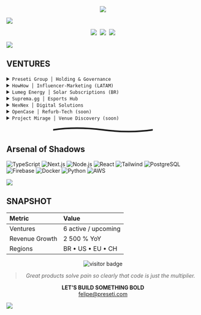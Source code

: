 <!-- ░░░  F  E  L  I  P  E     P  R  E  S  E  T  I  ░░░ -->

<!-- header roxo -->
<p align="center">
  <img src="https://readme-typing-svg.herokuapp.com?font=Fira+Code&duration=3000&pause=600&color=A259FF&center=true&vCenter=true&width=620&height=35&lines=FELIPE+PRESETI;Founder+%7C+Preseti+Group" />
</p>

<!-- Onda superior (gradiente preto ➜ violeta) -->
<img src="https://capsule-render.vercel.app/api?type=waving&height=100&color=0d1117,3c216f,0d1117" />

<!-- links -->
<p align="center">
  <a href="https://preseti.com"><img src="https://img.shields.io/badge/preseti.com-1e1e1e?style=for-the-badge"></a>&nbsp;
  <a href="https://linkedin.com/in/felipepreseti"><img src="https://img.shields.io/badge/linkedin-3b2f5e?style=for-the-badge&logo=linkedin&logoColor=ffffff"></a>&nbsp;
  <a href="mailto:felipe@preseti.com"><img src="https://img.shields.io/badge/email-1e1e1e?style=for-the-badge&logo=gmail&logoColor=ffffff"></a>
</p>

<img src="https://capsule-render.vercel.app/api?type=rect&height=4&color=0d1117,0d1117" />

## VENTURES
<details><summary><code>Preseti Group │ Holding & Governance</code></summary>
Drives strategy, capital allocation and cross-venture synergy.
</details>
<details><summary><code>HowHow │ Influencer-Marketing (LATAM)</code></summary>
AI platform linking tech brands to creators and tracking ROI.<br>https://howhow.com.br
</details>
<details><summary><code>Lumeg Energy │ Solar Subscriptions (BR)</code></summary>
Renewable power plus AI optimisation to slash energy costs.<br>https://lumeg.com.br
</details>
<details><summary><code>Suprema.gg │ Esports Hub</code></summary>
Complete ecosystem for leagues, matchmaking and item marketplace.<br>https://suprema.gg
</details>
<details><summary><code>NexNex │ Digital Solutions</code></summary>
SaaS automating sites, paid traffic & design via multi-AI stack.<br>https://nexnex.com.br
</details>
<details><summary><code>OpenCase │ Refurb-Tech (soon)</code></summary>
AI inspection, repair and dynamic pricing of RMA tech with flash discounts.
</details>
<details><summary><code>Project Mirage │ Venue Discovery (soon)</code></summary>
App for real-time, AI-personalised venue & experience recommendations.
</details>

<!-- divisória pena -->
<p align="center">
  <svg width="260" height="18" viewBox="0 0 260 18" fill="none" xmlns="http://www.w3.org/2000/svg">
    <path d="M0 9Q60 0 130 9T260 9" stroke="#1a1a1a" stroke-width="4" stroke-linecap="round"/>
  </svg>
</p>

## Arsenal of Shadows
![TypeScript](https://img.shields.io/badge/TypeScript-4c3573?style=flat&logo=typescript&logoColor=ffffff)
![Next.js](https://img.shields.io/badge/Next.js-31264d?style=flat&logo=next.js&logoColor=ffffff)
![Node.js](https://img.shields.io/badge/Node.js-493969?style=flat&logo=node.js&logoColor=ffffff)
![React](https://img.shields.io/badge/React-4c3573?style=flat&logo=react&logoColor=61dafb)
![Tailwind](https://img.shields.io/badge/Tailwind-31264d?style=flat&logo=tailwindcss&logoColor=ffffff)
![PostgreSQL](https://img.shields.io/badge/PostgreSQL-4c3573?style=flat&logo=postgresql&logoColor=ffffff)
![Firebase](https://img.shields.io/badge/Firebase-493969?style=flat&logo=firebase&logoColor=ffa611)
![Docker](https://img.shields.io/badge/Docker-4c3573?style=flat&logo=docker&logoColor=ffffff)
![Python](https://img.shields.io/badge/Python-31264d?style=flat&logo=python&logoColor=ffffff)
![AWS](https://img.shields.io/badge/AWS-1e1e1e?style=flat&logo=amazonaws&logoColor=ffffff)

<img src="https://capsule-render.vercel.app/api?type=rect&height=4&color=0d1117,0d1117" />

## SNAPSHOT
| Metric | Value |
| :----- | :---- |
| Ventures | 6 active / upcoming |
| Revenue Growth | 2 500 % YoY |
| Regions | BR • US • EU • CH |

<!-- contador de visitas -->
<p align="center">
  <img src="https://komarev.com/ghpvc/?username=felipepreseti&label=RAVENS%20VISITED&color=4c3573&style=for-the-badge" alt="visitor badge"/>
</p>

<blockquote align="center"><i>Great products solve pain so clearly that code is just the multiplier.</i></blockquote>

<p align="center">
  <strong>LET’S BUILD SOMETHING BOLD</strong><br>
  <a href="mailto:felipe@preseti.com">felipe@preseti.com</a>
</p>

<!-- Onda inferior (gradiente invertido) -->
<img src="https://capsule-render.vercel.app/api?type=waving&height=100&color=0d1117,3c216f,0d1117&section=footer" />
